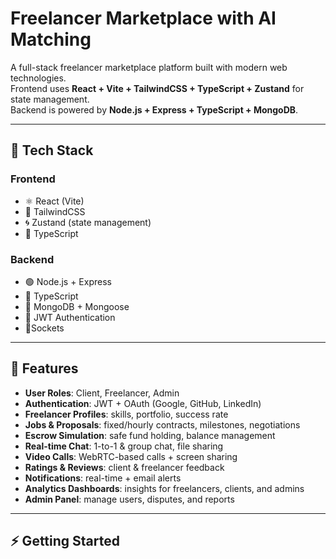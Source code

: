 # Freelancer Marketplace with AI Matching

A full-stack freelancer marketplace platform built with modern web technologies.  
Frontend uses **React + Vite + TailwindCSS + TypeScript + Zustand** for state management.  
Backend is powered by **Node.js + Express + TypeScript + MongoDB**.

---

## 🚀 Tech Stack

### Frontend
- ⚛️ React  (Vite)
- 🎨 TailwindCSS
- 🌀 Zustand (state management)
- 📘 TypeScript


### Backend
- 🟢 Node.js + Express
- 📘 TypeScript
- 🍃 MongoDB + Mongoose
- 🔐 JWT Authentication
- 🔌Sockets

---

## 📌 Features
- **User Roles**: Client, Freelancer, Admin
- **Authentication**: JWT + OAuth (Google, GitHub, LinkedIn)
- **Freelancer Profiles**: skills, portfolio, success rate
- **Jobs & Proposals**: fixed/hourly contracts, milestones, negotiations
- **Escrow Simulation**: safe fund holding, balance management
- **Real-time Chat**: 1-to-1 & group chat, file sharing
- **Video Calls**: WebRTC-based calls + screen sharing
- **Ratings & Reviews**: client & freelancer feedback
- **Notifications**: real-time + email alerts
- **Analytics Dashboards**: insights for freelancers, clients, and admins
- **Admin Panel**: manage users, disputes, and reports

---

## ⚡ Getting Started